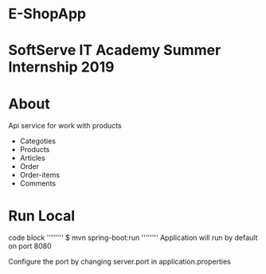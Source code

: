 # E-ShopApp
# SoftServe IT Academy Summer Internship 2019
# About 
Api service for work with products
* Categoties
* Products
* Articles
* Order
* Order-items
* Comments
# Run Local
code block
''''''''
$ mvn spring-boot:run
''''''''
Application will run by default on port 8080

Configure the port by changing server.port in application.properties
